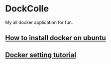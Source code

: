 # DockColle
My all docker application for fun.

## [How to install docker on ubuntu](InstallGuide.md)
## [Docker setting tutorial](docker_setting.md)